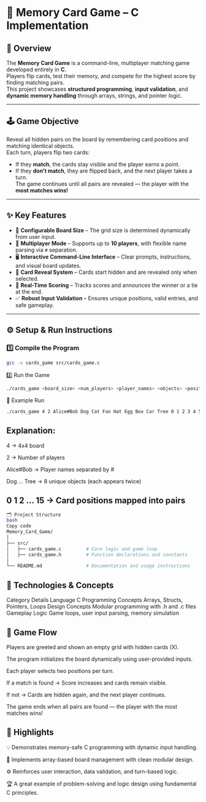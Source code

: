 # 🧠 **Memory Card Game – C Implementation**

## 🎯 **Overview**
The **Memory Card Game** is a command-line, multiplayer matching game developed entirely in **C**.  
Players flip cards, test their memory, and compete for the highest score by finding matching pairs.  
This project showcases **structured programming**, **input validation**, and **dynamic memory handling** through arrays, strings, and pointer logic.

---

## 🕹️ **Game Objective**
Reveal all hidden pairs on the board by remembering card positions and matching identical objects.  
Each turn, players flip two cards:
- If they **match**, the cards stay visible and the player earns a point.  
- If they **don’t match**, they are flipped back, and the next player takes a turn.  
The game continues until all pairs are revealed — the player with the **most matches wins!**

---

## ✨ **Key Features**

- 🎲 **Configurable Board Size** – The grid size is determined dynamically from user input.  
- 👥 **Multiplayer Mode** – Supports up to **10 players**, with flexible name parsing via `#` separation.  
- 🖥️ **Interactive Command-Line Interface** – Clear prompts, instructions, and visual board updates.  
- 🧩 **Card Reveal System** – Cards start hidden and are revealed only when selected.  
- 🧮 **Real-Time Scoring** – Tracks scores and announces the winner or a tie at the end.  
- ✅ **Robust Input Validation** – Ensures unique positions, valid entries, and safe gameplay.  

---

## ⚙️ **Setup & Run Instructions**

### 1️⃣ **Compile the Program**
```bash
gcc -o cards_game src/cards_game.c
```

2️⃣ Run the Game
```bash
./cards_game <board_size> <num_players> <player_names> <objects> <positions>
```

🧠 Example Run
```bash
./cards_game 4 2 Alice#Bob Dog Cat Fan Hat Egg Box Car Tree 0 1 2 3 4 5 6 7 8 9 10 11 12 13 14 15
```

## Explanation:

4 → 4x4 board

2 → Number of players

Alice#Bob → Player names separated by #

Dog ... Tree → 8 unique objects (each appears twice)

0 1 2 ... 15 → Card positions mapped into pairs
---

```bash
🗂️ Project Structure
bash
Copy code
Memory_Card_Game/
│
├── src/
│   ├── cards_game.c         # Core logic and game loop
│   ├── cards_game.h         # Function declarations and constants
│
└── README.md                # Documentation and usage instructions
```

## 🧰 Technologies & Concepts
Category	Details
Language	C
Programming Concepts	Arrays, Structs, Pointers, Loops
Design Concepts	Modular programming with .h and .c files
Gameplay Logic	Game loops, user input parsing, memory simulation

## 🔄 Game Flow
Players are greeted and shown an empty grid with hidden cards (X).

The program initializes the board dynamically using user-provided inputs.

Each player selects two positions per turn.

If a match is found → Score increases and cards remain visible.

If not → Cards are hidden again, and the next player continues.

The game ends when all pairs are found — the player with the most matches wins!

## 🏁 Highlights
💡 Demonstrates memory-safe C programming with dynamic input handling.

🧱 Implements array-based board management with clean modular design.

⚙️ Reinforces user interaction, data validation, and turn-based logic.

🏆 A great example of problem-solving and logic design using fundamental C principles.

